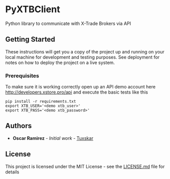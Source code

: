 # PyXTBClient

Python library to communicate with X-Trade Brokers via API

## Getting Started

These instructions will get you a copy of the project up and running on your local machine for development and testing purposes. See deployment for notes on how to deploy the project on a live system.

### Prerequisites

To make sure it is working correctly open up an API demo account here http://developers.xstore.pro/api and execute the basic tests like this

```
pip install -r requirements.txt
export XTB_USER='<demo xtb_user>'
export XTB_PASS='<demo xtb_password>'

```

## Authors

* **Oscar Ramirez** - *Initial work* - [Tuxskar](https://github.com/tuxskar)

## License

This project is licensed under the MIT License - see the [LICENSE.md](LICENSE.md) file for details
